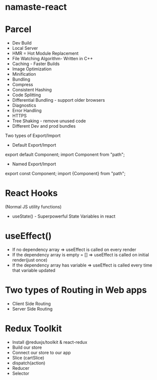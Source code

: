 # namaste-react

# Parcel

- Dev Build
- Local Server
- HMR = Hot Module Replacement
- File Watching Algorithm- Written in C++
- Caching - Faster Builds
- Image Optimization
- Minification
- Bundling
- Compress
- Consistent Hashing
- Code Splitting
- Differential Bundling - support older browsers
- Diagnostics
- Error Handling
- HTTPS
- Tree Shaking - remove unused code
- Different Dev and prod bundles

Two types of Export/Import

- Default Export/Import

export default Component;
import Component from "path";

- Named Export/Import

export const Component;
import {Component} from "path";

# React Hooks

(Normal JS utility functions)

- useState() - Superpowerful State Variables in react

# useEffect()

- If no dependency array => useEffect is called on every render
- If the dependency array is empty = [] => useEffect is called on initial render(just once)
- If the dependency array has variable => useEffect is called every time that variable updated

# Two types of Routing in Web apps

- Client Side Routing
- Server Side Routing

# Redux Toolkit

- Install @reduxjs/toolkit & react-redux
- Build our store
- Connect our store to our app
- Slice (cartSlice)
- dispatch(action)
- Reducer
- Selector
